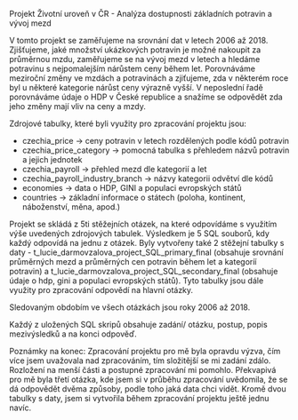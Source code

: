 Projekt Životní uroveň v ČR - Analýza dostupnosti základních potravin a vývoj mezd

V tomto projekt se zaměřujeme na srovnání dat v letech 2006 až 2018. Zjišťujeme, jaké množství ukázkových potravin je možné nakoupit za průměrnou mzdu, zaměřujeme se na vývoj mezd v letech a hledáme potravinu s nejpomalejším nárůstem ceny během let. Porovnáváme meziroční změny ve mzdách a potravinách a zjiťujeme, zda v některém roce byl u některé kategorie nárůst ceny výrazně vyšší. V neposlední řadě porovnáváme údaje o HDP v České republice a snažíme se odpovědět zda jeho změny mají vliv na ceny a mzdy.

Zdrojové tabulky, které byli využity pro zpracování projektu jsou:
- czechia_price -> ceny potravin v letech rozdělených podle kódů potravin
- czechia_price_category -> pomocná tabulka s přehledem názvů potravin a jejich jednotek
- czechia_payroll -> přehled mezd dle kategorií a let
- czechia_payroll_industry_branch -> názvy kategorii odvětví dle kódů
- economies -> data o HDP, GINI a populaci evropských států
- countries -> základní informace o státech (poloha, kontinent, náboženství, měna, apod.)

Projekt se skládá z 5ti stěžejních otázek, na které odpovídáme s využitím výše uvedených zdrojových tabulek. Výsledkem je 5 SQL souborů, kdy každý odpovídá na jednu z otázek. 
Byly vytvořeny také 2 stěžejní tabulky s daty - t_lucie_darmovzalova_project_SQL_primary_final (obsahuje srovnání průměrných mezd a průměrných cen potravin během let a kategoríí potravin) a t_lucie_darmovzalova_project_SQL_secondary_final (obsahuje údaje o hdp, gini a populaci evropských států). Tyto tabulky jsou dále využity pro zpracování odpovědí na hlavní otázky.

Sledovaným obdobím ve všech otázkách jsou roky 2006 až 2018.

Každý z uložených SQL skripů obsahuje zadání/ otázku, postup, popis mezivýsledků a na konci odpověď. 

Poznámky na konec:
Zpracování projektu pro mě byla opravdu výzva, čím více jsem uvažovala nad zpracováním, tím složitější se mi zadání zdálo. Rozložení na menší části a postupné zpracování mi pomohlo. Překvapivá pro mě byla třetí otázka, kde jsem si v průběhu zpracování uvědomila, že se dá odpovědět dvěma způsoby, podle toho jaká data chci vidět. Kromě dvou tabulky s daty, jsem si vytvořila během zpracování projektu ještě jednu navíc. 
